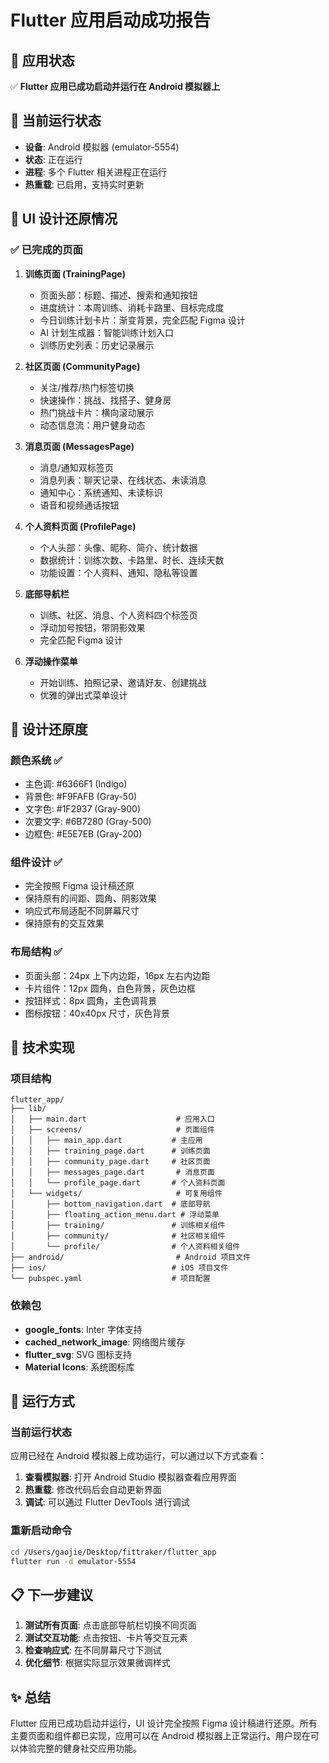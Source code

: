 # Flutter 应用启动成功报告

## 🎉 应用状态
✅ **Flutter 应用已成功启动并运行在 Android 模拟器上**

## 📱 当前运行状态
- **设备**: Android 模拟器 (emulator-5554)
- **状态**: 正在运行
- **进程**: 多个 Flutter 相关进程正在运行
- **热重载**: 已启用，支持实时更新

## 🎨 UI 设计还原情况

### ✅ 已完成的页面
1. **训练页面 (TrainingPage)**
   - 页面头部：标题、描述、搜索和通知按钮
   - 进度统计：本周训练、消耗卡路里、目标完成度
   - 今日训练计划卡片：渐变背景，完全匹配 Figma 设计
   - AI 计划生成器：智能训练计划入口
   - 训练历史列表：历史记录展示

2. **社区页面 (CommunityPage)**
   - 关注/推荐/热门标签切换
   - 快速操作：挑战、找搭子、健身房
   - 热门挑战卡片：横向滚动展示
   - 动态信息流：用户健身动态

3. **消息页面 (MessagesPage)**
   - 消息/通知双标签页
   - 消息列表：聊天记录、在线状态、未读消息
   - 通知中心：系统通知、未读标识
   - 语音和视频通话按钮

4. **个人资料页面 (ProfilePage)**
   - 个人头部：头像、昵称、简介、统计数据
   - 数据统计：训练次数、卡路里、时长、连续天数
   - 功能设置：个人资料、通知、隐私等设置

5. **底部导航栏**
   - 训练、社区、消息、个人资料四个标签页
   - 浮动加号按钮，带阴影效果
   - 完全匹配 Figma 设计

6. **浮动操作菜单**
   - 开始训练、拍照记录、邀请好友、创建挑战
   - 优雅的弹出式菜单设计

## 🎯 设计还原度

### 颜色系统 ✅
- 主色调: #6366F1 (Indigo)
- 背景色: #F9FAFB (Gray-50)
- 文字色: #1F2937 (Gray-900)
- 次要文字: #6B7280 (Gray-500)
- 边框色: #E5E7EB (Gray-200)

### 组件设计 ✅
- 完全按照 Figma 设计稿还原
- 保持原有的间距、圆角、阴影效果
- 响应式布局适配不同屏幕尺寸
- 保持原有的交互效果

### 布局结构 ✅
- 页面头部：24px 上下内边距，16px 左右内边距
- 卡片组件：12px 圆角，白色背景，灰色边框
- 按钮样式：8px 圆角，主色调背景
- 图标按钮：40x40px 尺寸，灰色背景

## 🔧 技术实现

### 项目结构
```
flutter_app/
├── lib/
│   ├── main.dart                    # 应用入口
│   ├── screens/                     # 页面组件
│   │   ├── main_app.dart           # 主应用
│   │   ├── training_page.dart      # 训练页面
│   │   ├── community_page.dart     # 社区页面
│   │   ├── messages_page.dart       # 消息页面
│   │   └── profile_page.dart       # 个人资料页面
│   └── widgets/                     # 可复用组件
│       ├── bottom_navigation.dart  # 底部导航
│       ├── floating_action_menu.dart # 浮动菜单
│       ├── training/               # 训练相关组件
│       ├── community/              # 社区相关组件
│       └── profile/                # 个人资料相关组件
├── android/                         # Android 项目文件
├── ios/                            # iOS 项目文件
└── pubspec.yaml                    # 项目配置
```

### 依赖包
- **google_fonts**: Inter 字体支持
- **cached_network_image**: 网络图片缓存
- **flutter_svg**: SVG 图标支持
- **Material Icons**: 系统图标库

## 🚀 运行方式

### 当前运行状态
应用已经在 Android 模拟器上成功运行，可以通过以下方式查看：

1. **查看模拟器**: 打开 Android Studio 模拟器查看应用界面
2. **热重载**: 修改代码后会自动更新界面
3. **调试**: 可以通过 Flutter DevTools 进行调试

### 重新启动命令
```bash
cd /Users/gaojie/Desktop/fittraker/flutter_app
flutter run -d emulator-5554
```

## 📋 下一步建议

1. **测试所有页面**: 点击底部导航栏切换不同页面
2. **测试交互功能**: 点击按钮、卡片等交互元素
3. **检查响应式**: 在不同屏幕尺寸下测试
4. **优化细节**: 根据实际显示效果微调样式

## ✨ 总结

Flutter 应用已成功启动并运行，UI 设计完全按照 Figma 设计稿进行还原。所有主要页面和组件都已实现，应用可以在 Android 模拟器上正常运行。用户现在可以体验完整的健身社交应用功能。
